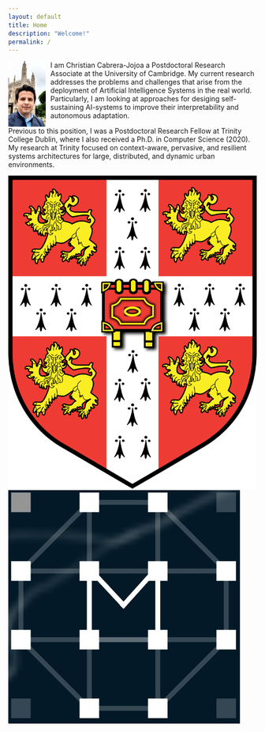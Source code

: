 ```yaml
---
layout: default
title: Home
description: "Welcome!"
permalink: /
---
```


<p>
  <img src="/assets/images/christian-cabrera.jpeg" style="float: left; margin-right: 10px;" width="15%" height="auto">
  I am Christian Cabrera-Jojoa a Postdoctoral Research Associate at the University of Cambridge. 
  My current research addresses the problems and challenges that arise from the deployment of 
  Artificial Intelligence Systems in the real world. Particularly, I am looking at approaches for 
  desiging self-sustaining AI-systems to improve their interpretability and autonomous adaptation. 
</p>
<p>
  Previous to this position, I was a Postdoctoral Research Fellow at Trinity College Dublin, where 
  I also received a Ph.D. in Computer Science (2020). My research at Trinity focused on context-aware, 
  pervasive, and resilient systems architectures for large, distributed, and dynamic urban environments.
</p>
<!-- social media links -->
<div class="social-icons-container">
  <a href="/assets/docs/cv.pdf" target="_blank"><i class="ai ai-cv ai-2x"></i></a>
  <a href="https://www.cst.cam.ac.uk/people/chc79" target="_blank"><i class="custom-icon"><img src="/assets/images/university-of-cambridge.svg" alt="University of Cambridge" /></i></a>
  <a href="https://mlatcl.github.io/people/christian-cabrera.html" target="_blank"><i class="custom-icon"><img src="/assets/images/mlcl.jpg" alt="ML@CL" /></i></a>
  <a href="https://scholar.google.com/citations?user=NITUwmcAAAAJ&hl=en" target="_blank"><i class="ai ai-google-scholar ai-2x"></i></a>
  <a href="https://www.researchgate.net/profile/Christian-Cabrera-5" target="_blank"><i class="ai ai-researchgate ai-2x"></i></a>
  <a href="https://www.linkedin.com/in/christian-cabrera-39a70254/" target="_blank"><i class="fab fa-linkedin-in fa-2x"></i></a>
  <a href="https://github.com/cabrerac/" target="_blank"><i class="fab fa-github fa-2x"></i></a>
</div>
